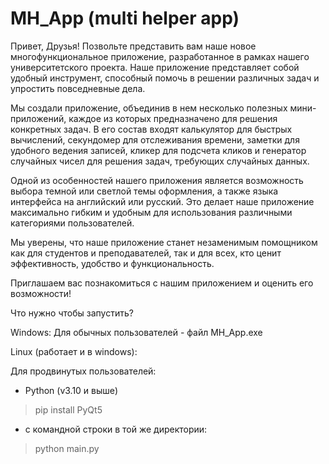 ﻿# MH_App (multi helper app)
Привет, Друзья!
Позвольте представить вам наше новое многофункциональное приложение, разработанное в рамках нашего университетского проекта. Наше приложение представляет собой удобный инструмент, способный помочь в решении различных задач и упростить повседневные дела.

Мы создали приложение, объединив в нем несколько полезных мини-приложений, каждое из которых предназначено для решения конкретных задач. В его состав входят калькулятор для быстрых вычислений, секундомер для отслеживания времени, заметки для удобного ведения записей, кликер для подсчета кликов и генератор случайных чисел для решения задач, требующих случайных данных.

Одной из особенностей нашего приложения является возможность выбора темной или светлой темы оформления, а также языка интерфейса на английский или русский. Это делает наше приложение максимально гибким и удобным для использования различными категориями пользователей.

Мы уверены, что наше приложение станет незаменимым помощником как для студентов и преподавателей, так и для всех, кто ценит эффективность, удобство и функциональность.

Приглашаем вас познакомиться с нашим приложением и оценить его возможности!


Что нужно чтобы запустить?

Windows:
Для обычных пользователей - файл MH_App.exe

Linux (работает и в windows):

Для продвинутых пользователей:
* Python (v3.10 и выше)
> pip install PyQt5
* с командной строки в той же директории:
> python main.py
